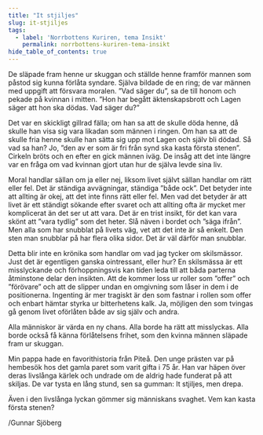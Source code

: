 ```yaml
---
title: "It stjiljes"
slug: it-stjiljes
tags:
  - label: 'Norrbottens Kuriren, tema Insikt'
    permalink: norrbottens-kuriren-tema-insikt
hide_table_of_contents: true
---
```

De släpade fram henne ur skuggan och ställde henne framför mannen som påstod sig kunna förlåta syndare. Själva bildade de en ring; de var männen med uppgift att försvara moralen. ”Vad säger du”, sa de till honom och pekade på kvinnan i mitten. ”Hon har begått äktenskapsbrott och Lagen säger att hon ska dödas. Vad säger du?”

<!--truncate-->

Det var en skickligt gillrad fälla; om han sa att de skulle döda henne, då skulle han visa sig vara likadan som männen i ringen. Om han sa att de skulle fria henne skulle han sätta sig upp mot Lagen och själv bli dödad. Så vad sa han? Jo, ”den av er som är fri från synd ska kasta första stenen”. Cirkeln bröts och en efter en gick männen iväg. De insåg att det inte längre var en fråga om vad kvinnan gjort utan hur de själva levde sina liv.

Moral handlar sällan om ja eller nej, liksom livet självt sällan handlar om rätt eller fel. Det är ständiga avvägningar, ständiga ”både ock”. Det betyder inte att allting är okej, att det inte finns rätt eller fel. Men vad det betyder är att livet är ett ständigt sökande efter svaret och att allting ofta är mycket mer komplicerat än det ser ut att vara. Det är en trist insikt, för det kan vara skönt att ”vara tydlig” som det heter. Slå näven i bordet och ”säga ifrån”. Men alla som har snubblat på livets väg, vet att det inte är så enkelt. Den sten man snubblar på har flera olika sidor. Det är väl därför man snubblar.

Detta blir inte en krönika som handlar om vad jag tycker om skilsmässor. Just det är egentligen ganska ointressant, eller hur? En skilsmässa är ett misslyckande och förhoppningsvis kan tiden leda till att båda parterna åtminstone delar den insikten. Att de kommer loss ur roller som ”offer” och ”förövare” och att de slipper undan en omgivning som låser in dem i de positionerna. Ingenting är mer tragiskt är den som fastnar i rollen som offer och enbart hämtar styrka ur bitterhetens kalk. Ja, möjligen den som tvingas gå genom livet oförlåten både av sig själv och andra.

Alla människor är värda en ny chans. Alla borde ha rätt att misslyckas. Alla borde också få känna förlåtelsens frihet, som den kvinna männen släpade fram ur skuggan. 

Min pappa hade en favorithistoria från Piteå. Den unge prästen var på hembesök hos det gamla paret som varit gifta i 75 år. Han var häpen över deras livslånga kärlek och undrade om de aldrig hade funderat på att skiljas. De var tysta en lång stund, sen sa gumman: It stjiljes, men drepa.

Även i den livslånga lyckan gömmer sig människans svaghet. Vem kan kasta första stenen?

/Gunnar Sjöberg
